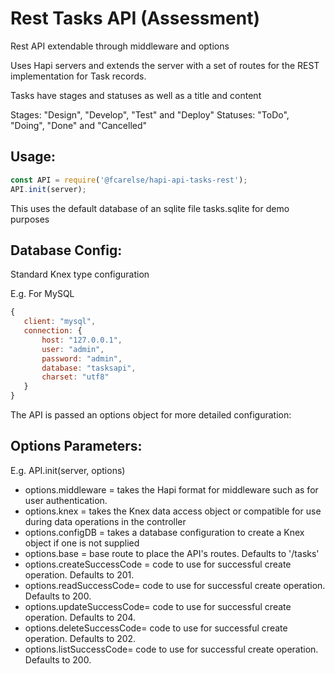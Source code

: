 
# Rest Tasks API (Assessment)

Rest API extendable through middleware and options

Uses Hapi servers and extends the server with a set of routes for the REST implementation for Task records.

Tasks have stages and statuses as well as a title and content

Stages: "Design", "Develop", "Test" and "Deploy"
Statuses: "ToDo", "Doing", "Done" and "Cancelled"

## **Usage:**
 ```javascript
const API = require('@fcarelse/hapi-api-tasks-rest');
API.init(server);
```

This uses the default database of an sqlite file tasks.sqlite for demo purposes

## **Database Config:**

 Standard Knex type configuration

 E.g. For MySQL
 ```javascript
{
	client: "mysql",
	connection: {
		host: "127.0.0.1",
		user: "admin",
		password: "admin",
		database: "tasksapi",
		charset: "utf8"
	}
}
```

The API is passed an options object for more detailed configuration:

## **Options Parameters:**
E.g. API.init(server, options)
 - options.middleware = takes the Hapi format for middleware such as for user authentication.
 - options.knex = takes the Knex data access object or compatible for use during data operations in the controller
 - options.configDB = takes a database configuration to create a Knex object if one is not supplied
 - options.base = base route to place the API's routes. Defaults to '/tasks'
 - options.createSuccessCode = code to use for successful create operation. Defaults to 201.
 - options.readSuccessCode= code to use for successful create operation. Defaults to 200.
 - options.updateSuccessCode= code to use for successful create operation. Defaults to 204.
 - options.deleteSuccessCode= code to use for successful create operation. Defaults to 202.
 - options.listSuccessCode= code to use for successful create operation. Defaults to 200.

